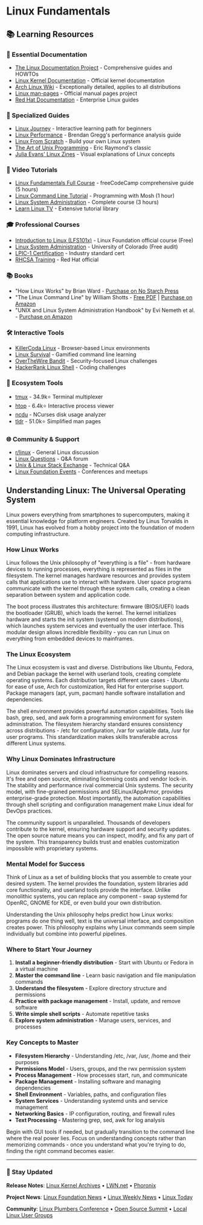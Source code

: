 # Linux Fundamentals

## 📚 Learning Resources

### 📖 Essential Documentation
- [The Linux Documentation Project](https://tldp.org/) - Comprehensive guides and HOWTOs
- [Linux Kernel Documentation](https://www.kernel.org/doc/html/latest/) - Official kernel documentation
- [Arch Linux Wiki](https://wiki.archlinux.org/) - Exceptionally detailed, applies to all distributions
- [Linux man-pages](https://www.kernel.org/doc/man-pages/) - Official manual pages project
- [Red Hat Documentation](https://access.redhat.com/documentation/en-us/red_hat_enterprise_linux/) - Enterprise Linux guides

### 📝 Specialized Guides
- [Linux Journey](https://linuxjourney.com/) - Interactive learning path for beginners
- [Linux Performance](https://www.brendangregg.com/linuxperf.html) - Brendan Gregg's performance analysis guide
- [Linux From Scratch](https://www.linuxfromscratch.org/) - Build your own Linux system
- [The Art of Unix Programming](http://www.catb.org/~esr/writings/taoup/) - Eric Raymond's classic
- [Julia Evans' Linux Zines](https://wizardzines.com/comics/linux/) - Visual explanations of Linux concepts

### 🎥 Video Tutorials
- [Linux Fundamentals Full Course](https://www.youtube.com/watch?v=sWbUDq4S6Y8) - freeCodeCamp comprehensive guide (5 hours)
- [Linux Command Line Tutorial](https://www.youtube.com/watch?v=cBokz0LTizk) - Programming with Mosh (1 hour)
- [Linux System Administration](https://www.youtube.com/watch?v=wsh64rjnRas) - Complete course (3 hours)
- [Learn Linux TV](https://www.youtube.com/c/LearnLinuxtv) - Extensive tutorial library

### 🎓 Professional Courses
- [Introduction to Linux (LFS101x)](https://www.edx.org/course/introduction-to-linux) - Linux Foundation official course (Free)
- [Linux System Administration](https://www.coursera.org/learn/linux-system-administration-fundamentals) - University of Colorado (Free audit)
- [LPIC-1 Certification](https://www.lpi.org/our-certifications/lpic-1-overview) - Industry standard cert
- [RHCSA Training](https://www.redhat.com/en/services/training/rh124-red-hat-system-administration-i) - Red Hat official

### 📚 Books
- "How Linux Works" by Brian Ward - [Purchase on No Starch Press](https://nostarch.com/howlinuxworks3)
- "The Linux Command Line" by William Shotts - [Free PDF](https://linuxcommand.org/tlcl.php) | [Purchase on Amazon](https://www.amazon.com/dp/1593279523)
- "UNIX and Linux System Administration Handbook" by Evi Nemeth et al. - [Purchase on Amazon](https://www.amazon.com/dp/0134277554)

### 🛠️ Interactive Tools
- [KillerCoda Linux](https://killercoda.com/linux) - Browser-based Linux environments
- [Linux Survival](https://linuxsurvival.com/) - Gamified command line learning
- [OverTheWire Bandit](https://overthewire.org/wargames/bandit/) - Security-focused Linux challenges
- [HackerRank Linux Shell](https://www.hackerrank.com/domains/shell) - Coding challenges

### 🚀 Ecosystem Tools
- [tmux](https://github.com/tmux/tmux) - 34.9k⭐ Terminal multiplexer
- [htop](https://github.com/htop-dev/htop) - 6.4k⭐ Interactive process viewer  
- [ncdu](https://dev.yorhel.nl/ncdu) - NCurses disk usage analyzer
- [tldr](https://github.com/tldr-pages/tldr) - 51.0k⭐ Simplified man pages

### 🌐 Community & Support
- [r/linux](https://www.reddit.com/r/linux/) - General Linux discussion
- [Linux Questions](https://www.linuxquestions.org/) - Q&A forum
- [Unix & Linux Stack Exchange](https://unix.stackexchange.com/) - Technical Q&A
- [Linux Foundation Events](https://events.linuxfoundation.org/) - Conferences and meetups

## Understanding Linux: The Universal Operating System

Linux powers everything from smartphones to supercomputers, making it essential knowledge for platform engineers. Created by Linus Torvalds in 1991, Linux has evolved from a hobby project into the foundation of modern computing infrastructure.

### How Linux Works

Linux follows the Unix philosophy of "everything is a file" - from hardware devices to running processes, everything is represented as files in the filesystem. The kernel manages hardware resources and provides system calls that applications use to interact with hardware. User space programs communicate with the kernel through these system calls, creating a clean separation between system and application code.

The boot process illustrates this architecture: firmware (BIOS/UEFI) loads the bootloader (GRUB), which loads the kernel. The kernel initializes hardware and starts the init system (systemd on modern distributions), which launches system services and eventually the user interface. This modular design allows incredible flexibility - you can run Linux on everything from embedded devices to mainframes.

### The Linux Ecosystem

The Linux ecosystem is vast and diverse. Distributions like Ubuntu, Fedora, and Debian package the kernel with userland tools, creating complete operating systems. Each distribution targets different use cases - Ubuntu for ease of use, Arch for customization, Red Hat for enterprise support. Package managers (apt, yum, pacman) handle software installation and dependencies.

The shell environment provides powerful automation capabilities. Tools like bash, grep, sed, and awk form a programming environment for system administration. The filesystem hierarchy standard ensures consistency across distributions - /etc for configuration, /var for variable data, /usr for user programs. This standardization makes skills transferable across different Linux systems.

### Why Linux Dominates Infrastructure

Linux dominates servers and cloud infrastructure for compelling reasons. It's free and open source, eliminating licensing costs and vendor lock-in. The stability and performance rival commercial Unix systems. The security model, with fine-grained permissions and SELinux/AppArmor, provides enterprise-grade protection. Most importantly, the automation capabilities through shell scripting and configuration management make Linux ideal for DevOps practices.

The community support is unparalleled. Thousands of developers contribute to the kernel, ensuring hardware support and security updates. The open source nature means you can inspect, modify, and fix any part of the system. This transparency builds trust and enables customization impossible with proprietary systems.

### Mental Model for Success

Think of Linux as a set of building blocks that you assemble to create your desired system. The kernel provides the foundation, system libraries add core functionality, and userland tools provide the interface. Unlike monolithic systems, you can replace any component - swap systemd for OpenRC, GNOME for KDE, or even build your own distribution.

Understanding the Unix philosophy helps predict how Linux works: programs do one thing well, text is the universal interface, and composition creates power. This philosophy explains why Linux commands seem simple individually but combine into powerful pipelines.

### Where to Start Your Journey

1. **Install a beginner-friendly distribution** - Start with Ubuntu or Fedora in a virtual machine
2. **Master the command line** - Learn basic navigation and file manipulation commands
3. **Understand the filesystem** - Explore directory structure and permissions
4. **Practice with package management** - Install, update, and remove software
5. **Write simple shell scripts** - Automate repetitive tasks
6. **Explore system administration** - Manage users, services, and processes

### Key Concepts to Master

- **Filesystem Hierarchy** - Understanding /etc, /var, /usr, /home and their purposes
- **Permissions Model** - Users, groups, and the rwx permission system
- **Process Management** - How processes start, run, and communicate
- **Package Management** - Installing software and managing dependencies
- **Shell Environment** - Variables, paths, and configuration files
- **System Services** - Understanding systemd units and service management
- **Networking Basics** - IP configuration, routing, and firewall rules
- **Text Processing** - Mastering grep, sed, awk for log analysis

Begin with GUI tools if needed, but gradually transition to the command line where the real power lies. Focus on understanding concepts rather than memorizing commands - once you understand what you're trying to do, finding the right command becomes easier.

---

### 📡 Stay Updated

**Release Notes**: [Linux Kernel Archives](https://www.kernel.org/) • [LWN.net](https://lwn.net/) • [Phoronix](https://www.phoronix.com/)

**Project News**: [Linux Foundation News](https://www.linuxfoundation.org/news) • [Linux Weekly News](https://lwn.net/) • [Linux Today](https://www.linuxtoday.com/)

**Community**: [Linux Plumbers Conference](https://www.linuxplumbersconf.org/) • [Open Source Summit](https://events.linuxfoundation.org/open-source-summit/) • [Local Linux User Groups](https://www.linux.org/forums/#linux-user-groups.66)